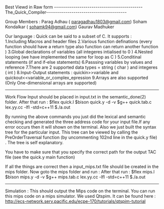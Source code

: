 Best Viewd in Raw form
---------------------------------------------The_Quick_Compiler-----------------------------------------

Group Members : Parag Adhau     ( paragadhau1803@gmail.com)
                Soham Kondalkar ( sohamk94@gmail.com)
             	Gaurav Madhuker
             
Our language : Quick can be said to a subset of C.
It supports :  
1.Including Macros and header files
2.Various function definations (every function should have a return type also function can return another function )
3.Global declarations of variables (all integeres intialised to 0 )
4.Nested looping (we have implemented the same for loop as C )
5.Conditinal statements (if and if-else statements)
6.Passsing variables by values and reference
7.There are 2 supported data types = string ( char ) and integeres ( int )
8.Input-Output statements : quickin>>variable and quickout<<variable_or_complex_epression
9.Arrays are also supported (Only One-dimensional arrays are supported)

------------------------------------------------------------------------------------------------------------------
Work Flow
Input should be placed in input.txt in the semantic_done(2) folder.
After that run :
$flex quick.l
$bison quick.y -d -v
$g++ quick.tab.c lex.yy.cc -lfl -std=c++11
$./a.out

By running the above commands you just did the lexical and semantic checking and generated the three address code for 
your input file.If any error occurs then it will shown on the terminal.
Also we just built the syntax tree for the particular input. This tree can be viewed by calling the PreOrderTraversal 
function (by uncommenting 102nd line in the quick.y file) . The tree is self explanatory.

You have to make sure that you specify the correct path for the output TAC file (see the quick.y main function)

If all the things are correct then a input_mips.txt  file should be created in the mips folder.
Now goto the mips folder and run :
After that run :
$flex mips.l
$bison mips.y -d -v
$g++ mips.tab.c lex.yy.cc -lfl -std=c++11
$./a.out

---------------------------------------------------------------------------------------------------------------
Simulation : 
This should output the Mips code on the terminal.
You can run this mips code on a mips simulator. We used Qtspim. It can be found here : 
http://ecs-network.serv.pacific.edu/ecpe-170/tutorials/qtspim-tutorial
